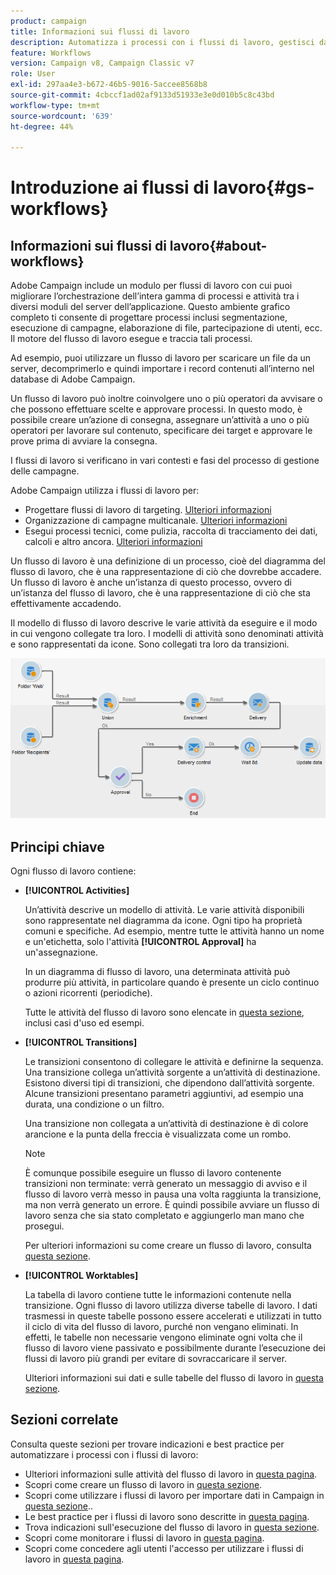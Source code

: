 ```yaml
---
product: campaign
title: Informazioni sui flussi di lavoro
description: Automatizza i processi con i flussi di lavoro, gestisci dati e tipi di pubblico, invia messaggi e altro ancora.
feature: Workflows
version: Campaign v8, Campaign Classic v7
role: User
exl-id: 297aa4e3-b672-46b5-9016-5accee8568b8
source-git-commit: 4cbccf1ad02af9133d51933e3e0d010b5c8c43bd
workflow-type: tm+mt
source-wordcount: '639'
ht-degree: 44%

---
```


# Introduzione ai flussi di lavoro{#gs-workflows}

## Informazioni sui flussi di lavoro{#about-workflows}

Adobe Campaign include un modulo per flussi di lavoro con cui puoi migliorare l’orchestrazione dell’intera gamma di processi e attività tra i diversi moduli del server dell’applicazione. Questo ambiente grafico completo ti consente di progettare processi inclusi segmentazione, esecuzione di campagne, elaborazione di file, partecipazione di utenti, ecc. Il motore del flusso di lavoro esegue e traccia tali processi.

Ad esempio, puoi utilizzare un flusso di lavoro per scaricare un file da un server, decomprimerlo e quindi importare i record contenuti all’interno nel database di Adobe Campaign.

Un flusso di lavoro può inoltre coinvolgere uno o più operatori da avvisare o che possono effettuare scelte e approvare processi. In questo modo, è possibile creare un’azione di consegna, assegnare un’attività a uno o più operatori per lavorare sul contenuto, specificare dei target e approvare le prove prima di avviare la consegna.

I flussi di lavoro si verificano in vari contesti e fasi del processo di gestione delle campagne.

Adobe Campaign utilizza i flussi di lavoro per:

* Progettare flussi di lavoro di targeting. [Ulteriori informazioni](#targeting-workflows)
* Organizzazione di campagne multicanale. [Ulteriori informazioni](#campaign-workflows)
* Esegui processi tecnici, come pulizia, raccolta di tracciamento dei dati, calcoli e altro ancora. [Ulteriori informazioni](#technical-workflows)

Un flusso di lavoro è una definizione di un processo, cioè del diagramma del flusso di lavoro, che è una rappresentazione di ciò che dovrebbe accadere. Un flusso di lavoro è anche un’istanza di questo processo, ovvero di un’istanza del flusso di lavoro, che è una rappresentazione di ciò che sta effettivamente accadendo.

Il modello di flusso di lavoro descrive le varie attività da eseguire e il modo in cui vengono collegate tra loro. I modelli di attività sono denominati attività e sono rappresentati da icone. Sono collegati tra loro da transizioni.

![](assets/example1.png)

## Principi chiave

Ogni flusso di lavoro contiene:

* **[!UICONTROL Activities]**

  Un’attività descrive un modello di attività. Le varie attività disponibili sono rappresentate nel diagramma da icone. Ogni tipo ha proprietà comuni e specifiche. Ad esempio, mentre tutte le attività hanno un nome e un&#39;etichetta, solo l&#39;attività **[!UICONTROL Approval]** ha un&#39;assegnazione.

  In un diagramma di flusso di lavoro, una determinata attività può produrre più attività, in particolare quando è presente un ciclo continuo o azioni ricorrenti (periodiche).

  Tutte le attività del flusso di lavoro sono elencate in [questa sezione](activities.md), inclusi casi d&#39;uso ed esempi.

* **[!UICONTROL Transitions]**

  Le transizioni consentono di collegare le attività e definirne la sequenza. Una transizione collega un’attività sorgente a un’attività di destinazione. Esistono diversi tipi di transizioni, che dipendono dall’attività sorgente. Alcune transizioni presentano parametri aggiuntivi, ad esempio una durata, una condizione o un filtro.

  Una transizione non collegata a un’attività di destinazione è di colore arancione e la punta della freccia è visualizzata come un rombo.

  >[!NOTE]
  >
  >È comunque possibile eseguire un flusso di lavoro contenente transizioni non terminate: verrà generato un messaggio di avviso e il flusso di lavoro verrà messo in pausa una volta raggiunta la transizione, ma non verrà generato un errore. È quindi possibile avviare un flusso di lavoro senza che sia stato completato e aggiungerlo man mano che prosegui.

  Per ulteriori informazioni su come creare un flusso di lavoro, consulta [questa sezione](build-a-workflow.md).

* **[!UICONTROL Worktables]**

  La tabella di lavoro contiene tutte le informazioni contenute nella transizione. Ogni flusso di lavoro utilizza diverse tabelle di lavoro. I dati trasmessi in queste tabelle possono essere accelerati e utilizzati in tutto il ciclo di vita del flusso di lavoro, purché non vengano eliminati. In effetti, le tabelle non necessarie vengono eliminate ogni volta che il flusso di lavoro viene passivato e possibilmente durante l’esecuzione dei flussi di lavoro più grandi per evitare di sovraccaricare il server.

  Ulteriori informazioni sui dati e sulle tabelle del flusso di lavoro in [questa sezione](use-workflow-data.md).

## Sezioni correlate

Consulta queste sezioni per trovare indicazioni e best practice per automatizzare i processi con i flussi di lavoro:

* Ulteriori informazioni sulle attività del flusso di lavoro in [questa pagina](use-workflow-data.md).
* Scopri come creare un flusso di lavoro in [questa sezione](build-a-workflow.md).
* Scopri come utilizzare i flussi di lavoro per importare dati in Campaign in [questa sezione](campaign-workflows.md)..
* Le best practice per i flussi di lavoro sono descritte in [questa pagina](workflow-best-practices.md).
* Trova indicazioni sull&#39;esecuzione del flusso di lavoro in [questa sezione](start-a-workflow.md).
* Scopri come monitorare i flussi di lavoro in [questa pagina](monitor-workflow-execution.md).
* Scopri come concedere agli utenti l&#39;accesso per utilizzare i flussi di lavoro in [questa pagina](managing-rights.md).
